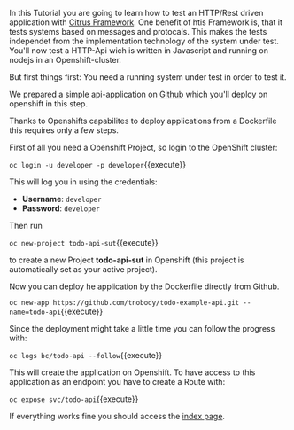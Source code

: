 In this Tutorial you are going to learn how to test an HTTP/Rest driven application with [Citrus Framework](https://citrusframework.org/). One benefit of htis Framework is, that it tests systems based on messages and protocals. This makes the tests independet from the implementation technology of the system under test. You'll now test a HTTP-Api wich is written in Javascript and running on nodejs in an Openshift-cluster.

But first things first: You need a running system under test in order to test it.

We prepared a simple api-application on [Github](https://github.com/tnobody/todo-example-api.git) which you'll deploy on openshift in this step.

Thanks to Openshifts capabilites to deploy applications from a Dockerfile this requires only a few steps.

First of all you need a Openshift Project, so login to the OpenShift cluster:

`
oc login -u developer -p developer
`{{execute}}

This will log you in using the credentials:
- __Username__: `developer`
- __Password__: `developer`

Then run

`
oc new-project todo-api-sut
`{{execute}}

to create a new Project __todo-api-sut__ in Openshift (this project is automatically set as your active project).

Now you can deploy he application by the Dockerfile directly from Github.

`
oc new-app https://github.com/tnobody/todo-example-api.git --name=todo-api
`{{execute}}

Since the deployment might take a little time you can follow the progress with:

`
oc logs bc/todo-api --follow
`{{execute}}

This will create the application on Openshift. To have access to this application as an endpoint you have to create a Route with:

`
oc expose svc/todo-api
`{{execute}}

If everything works fine you should access the [index page](http://todo-api-todo-api-project.[[HOST_SUBDOMAIN]]-80-[[KATACODA_HOST]].environments.katacoda.com).